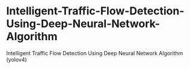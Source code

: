 # Intelligent-Traffic-Flow-Detection-Using-Deep-Neural-Network-Algorithm
Intelligent Traffic Flow Detection Using Deep Neural Network Algorithm (yolov4)
